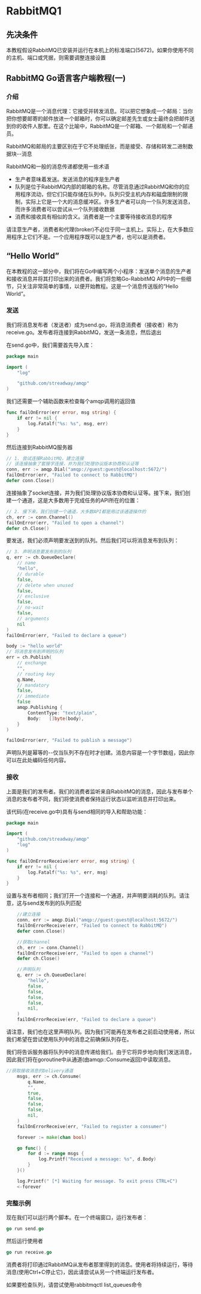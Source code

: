 # RabbitMQ1

## 先决条件
本教程假设RabbitMQ已安装并运行在本机上的标准端口(5672)。如果你使用不同的主机、端口或凭据，则需要调整连接设置

## RabbitMQ Go语言客户端教程(一)
### 介绍
RabbitMQ是一个消息代理：它接受并转发消息。可以把它想象成一个邮局：当你把你想要邮寄的邮件放进一个邮箱时，你可以确定邮差先生或女士最终会把邮件送到你的收件人那里。在这个比喻中，RabbitMQ是一个邮箱、一个邮局和一个邮递员。

RabbitMQ和邮局的主要区别在于它不处理纸张，而是接受、存储和转发二进制数据块--消息

RabbitMQ和一般的消息传递都使用一些术语
- 生产者意味着发送。发送消息的程序是生产者
- 队列是位于RabbitMQ内部的邮箱的名称。尽管消息通过RabbitMQ和你的应用程序流动，但它们只能存储在队列中。队列只受主机内存和磁盘限制的限制，实际上它是一个大的消息缓冲区。许多生产者可以向一个队列发送消息，而许多消费者可以尝试从一个队列接收数据
- 消费和接收具有相似的含义。消费者是一个主要等待接收消息的程序

请注意生产者，消费者和代理(broker)不必位于同一主机上。实际上，在大多数应用程序上它们不是。一个应用程序既可以是生产者，也可以是消费者。
## “Hello World”
在本教程的这一部分中，我们将在Go中编写两个小程序：发送单个消息的生产者和接收消息并将其打印出来的消费者。我们将忽略Go-RabbitMQ API中的一些细节，只关注非常简单的事情，以便开始教程。这是一个消息传送版的“Hello World”。

### 发送
我们将消息发布者（发送者）成为send.go，将消息消费者（接收者）称为receive.go。发布者将连接到RabbitMQ，发送一条消息，然后退出

在send.go中，我们需要首先导入库：
```go
package main

import (
    "log"

    "github.com/streadway/amqp"
)
```
我们还需要一个辅助函数来检查每个amqp调用的返回值
```go
func failOnError(err error, msg string) {
    if err != nil {
        log.Fatalf("%s: %s", msg, err)
    }
}
```
然后连接到RabbitMQ服务器
```go
// 1. 尝试连接RabbitMQ，建立连接
// 该连接抽象了套接字连接，并为我们处理协议版本协商和认证等
conn, err := amqp.Dial("amqp://guest:guest@localhost:5672/")
failOnError(err, "Failed to connect to RabbitMQ")
defer conn.Close()
```
连接抽象了socket连接，并为我们处理协议版本协商和认证等。接下来，我们创建一个通道，这是大多数用于完成任务的API所在的位置：
```go
// 2. 接下来，我们创建一个通道，大多数API都是用过该通道操作的
ch, err := conn.Channel()
failOnError(err, "Failed to open a channel")
defer ch.Close()
```
要发送，我们必须声明要发送到的队列。然后我们可以将消息发布到队列：
```go
// 3. 声明消息要发布到的队列
q, err := ch.QueueDeclare(
    // name
    "hello",
    // durable
    false,
    // delete when unused
    false,
    // exclusive
    false,
    // no-wait
    false,
    // arguments
    nil
)
failOnError(err, "Failed to declare a queue")

body := "hello world"
// 将消息发布到声明的队列
err = ch.Publish(
    // exchange
    "",
    // routing key
    q.Name,
    // mandatory
    false,
    // immediate
    false
    amqp.Publishing {
        ContentType: "text/plain",
        Body:   []byte(body),
    }
)

failOnError(err, "Failed to publish a message")
```
声明队列是幂等的--仅当队列不存在时才创建。消息内容是一个字节数组，因此你可以在此处编码任何内容。
### 接收
上面是我们的发布者。我们的消费者监听来自RabbitMQ的消息，因此与发布单个消息的发布者不同，我们将使消费者保持运行状态以监听消息并打印出来。

该代码(在receive.go中)具有与send相同的导入和帮助功能：
```go
package main

import (
	"github.com/streadway/amqp"
	"log"
)

func failOnErrorReceive(err error, msg string) {
	if err != nil {
		log.Fatalf("%s: %s", err, msg)
	}
}
```
设置与发布者相同；我们打开一个连接和一个通道，并声明要消耗的队列。请注意，这与send发布到的队列匹配
```go
    //建立连接
	conn, err := amqp.Dial("amqp://guest:guest@localhost:5672/")
	failOnErrorReceive(err, "Failed to connect to RabbitMQ")
	defer conn.Close()

	//获取channel
	ch, err := conn.Channel()
	failOnErrorReceive(err, "Failed to open a channel")
	defer ch.Close()

	//声明队列
	q, err := ch.QueueDeclare(
		"hello",
		false,
		false,
		false,
		false,
		nil,
	)
	failOnErrorReceive(err, "Failed to declare a queue")
```
请注意，我们也在这里声明队列。因为我们可能再在发布者之前启动使用者，所以我们希望在尝试使用队列中的消息之前确保队列存在。

我们将告诉服务器将队列中的消息传递给我们。由于它将异步地向我们发送消息，因此我们将在goroutine中从通道(由amqp::Consume返回)中读取消息。
```go
//获取接收消息的Delivery通道
	msgs, err := ch.Consume(
		q.Name,
		"",
		true,
		false,
		false,
		false,
		nil,
	)
	failOnErrorReceive(err, "Failed to register a consumer")

	forever := make(chan bool)

	go func() {
		for d := range msgs {
			log.Printf("Received a message: %s", d.Body)
		}
	}()

	log.Printf(" [*] Waiting for message. To exit press CTRL+C")
	<-forever
```
### 完整示例
现在我们可以运行两个脚本。在一个终端窗口，运行发布者：
```go
go run send.go
```
然后运行使用者
```go
go run receive.go
```
消费者将打印通过RabbitMQ从发布者那里得到的消息。使用者将持续运行，等待消息(使用Ctrl+C停止它)，因此请尝试从另一个终端运行发布者。

如果要检查队列，请尝试使用rabbitmqctl list_queues命令
